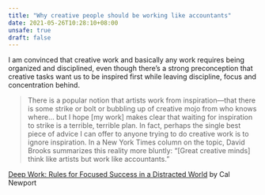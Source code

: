 ```yaml
---
title: "Why creative people should be working like accountants"
date: 2021-05-26T10:28:10+08:00
unsafe: true
draft: false
---
```


I am convinced that creative work and basically any work requires being organized and disciplined, even though there’s a strong preconception that creative tasks want us to be inspired first while leaving discipline, focus and concentration behind.

> There is a popular notion that artists work from inspiration—that there is some strike or bolt or bubbling up of creative mojo from who knows where… but I hope [my work] makes clear that waiting for inspiration to strike is a terrible, terrible plan. In fact, perhaps the single best piece of advice I can offer to anyone trying to do creative work is to ignore inspiration.
> In a New York Times column on the topic, David Brooks summarizes this reality more bluntly: “[Great creative minds] think like artists but work like accountants.”

[Deep Work: Rules for Focused Success in a Distracted World](https://www.goodreads.com/book/show/25744928-deep-work) by Cal Newport

